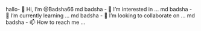 hallo- 👋 Hi, I’m @Badsha66
md badsha - 👀 I’m interested in ...
md badsha - 🌱 I’m currently learning ...
md badsha - 💞️ I’m looking to collaborate on ...
md badsha - 📫 How to reach me ...

<!---
Badsha66/Badsha66 is a ✨ special ✨ repository because its `README.md` (this file) appears on your GitHub profile.
You can click the Preview link to take a look at your changes.
--->
